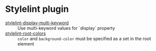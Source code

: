 # Stylelint plugin

<dl>
<dt><a href="packages/display-multi-keyword">stylelint-display-multi-keyword</a></dt>
<dd>Use multi-keyword values for `display` property</dd>
<dt><a href="packages/root-colors">stylelint-root-colors</a></dt>
<dd><code>color</code> and <code>background-color</code> must be specified as a set in the root element</dd>
</dl>

